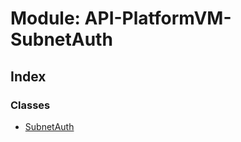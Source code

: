 # Module: API-PlatformVM-SubnetAuth

## Index

### Classes

- [SubnetAuth](../classes/api_platformvm_subnetauth.subnetauth)
